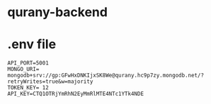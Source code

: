 # qurany-backend

# .env file
```
API_PORT=5001
MONGO_URI= mongodb+srv://gp:GFwHxDNKIjxSK8We@qurany.hc9p7zy.mongodb.net/?retryWrites=true&w=majority
TOKEN_KEY= 12
API_KEY=CTQ1OTRjYmRhN2EyMmRlMTE4NTc1YTk4NDE
```
